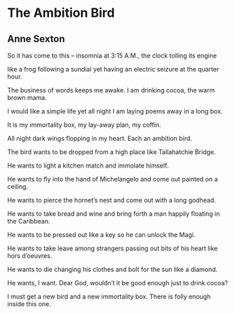 # The Ambition Bird
## Anne Sexton
So it has come to this –
insomnia at 3:15 A.M.,
the clock tolling its engine

like a frog following
a sundial yet having an electric
seizure at the quarter hour.

The business of words keeps me awake.
I am drinking cocoa,
the warm brown mama.

I would like a simple life
yet all night I am laying
poems away in a long box.

It is my immortality box,
my lay-away plan,
my coffin.

All night dark wings
flopping in my heart.
Each an ambition bird.

The bird wants to be dropped
from a high place like Tallahatchie Bridge.

He wants to light a kitchen match
and immolate himself.

He wants to fly into the hand of Michelangelo
and come out painted on a ceiling.

He wants to pierce the hornet’s nest
and come out with a long godhead.

He wants to take bread and wine
and bring forth a man happily floating in the Caribbean.

He wants to be pressed out like a key
so he can unlock the Magi.

He wants to take leave among strangers
passing out bits of his heart like hors d’oeuvres.

He wants to die changing his clothes
and bolt for the sun like a diamond.

He wants, I want.
Dear God, wouldn’t it be
good enough just to drink cocoa?

I must get a new bird
and a new immortality box.
There is folly enough inside this one.